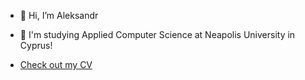 - 👋 Hi, I’m Aleksandr

- 📖 I'm studying Applied Computer Science at Neapolis University in Cyprus!

- [Check out my CV](/CV2025.pdf)
